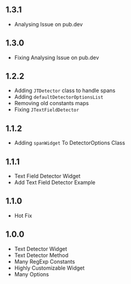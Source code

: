 ## 1.3.1
* Analysing Issue on pub.dev
## 1.3.0
* Fixing Analysing Issue on pub.dev 
## 1.2.2
* Adding `JTDetector` class to handle spans
* Adding `defaultDetectorOptionsList`
* Removing old constants maps
* Fixing `JTextFieldDetector`
## 1.1.2
* Adding `spanWidget` To DetectorOptions Class 
## 1.1.1
* Text Field Detector Widget
* Add Text Field Detector Example
## 1.1.0
* Hot Fix
## 1.0.0
* Text Detector Widget
* Text Detector Method
* Many RegExp Constants
* Highly Customizable Widget
* Many Options
